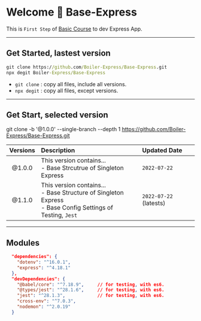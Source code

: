 # Welcome 🎉 Base-Express

This is `First Step` of [Basic Course](https://github.com/Boiler-Express/.github/blob/main/profile/BASIC-COURSE.md) to dev Express App.

<hr>

## Get Started, lastest version

```cmd
git clone https://github.com/Boiler-Express/Base-Express.git
npx degit Boiler-Express/Base-Express
```

- `git clone` : copy all files, include all versions.
- `npx degit` : copy all files, except versions.

<hr>

## Get Start, selected version

git clone -b '@1.0.0' --single-branch --depth 1 https://github.com/Boiler-Express/Base-Express.git

| Versions  | Description   | Updated Date |
| :-------: | :-----------  | :----------- |
| @1.0.0    | This version contains... <br> - Base Strcutrue of Singleton Express | `2022-07-22` |
| @1.1.0    | This version contains... <br> - Base Structure of Singleton Express <br> - Base Config Settings of Testing, `Jest` | `2022-07-22` (latests) |

<hr>

## Modules

```json
  "dependencies": {
    "dotenv": "^16.0.1",
    "express": "^4.18.1"
  },
  "devDependencies": {
    "@babel/core": "^7.18.9",     // for testing, with es6.
    "@types/jest": "^28.1.6",     // for testing, with es6.
    "jest": "^28.1.3",            // for testing, with es6.
    "cross-env": "^7.0.3",
    "nodemon": "^2.0.19"
  }
```